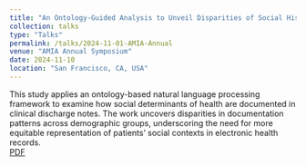 ```yaml
---
title: "An Ontology-Guided Analysis to Unveil Disparities of Social History Documentation in Discharge Notes"
collection: talks
type: "Talks"
permalink: /talks/2024-11-01-AMIA-Annual
venue: "AMIA Annual Symposium"
date: 2024-11-10
location: "San Francisco, CA, USA"
---
```


This study applies an ontology-based natural language processing framework to examine how social determinants of health are documented in clinical discharge notes. The work uncovers disparities in documentation patterns across demographic groups, underscoring the need for more equitable representation of patients’ social contexts in electronic health records.  
[PDF](https://www.zhaoyisun.com/assets/files/An%20Ontology%20Guided%20Analysis_SUN.pdf)
